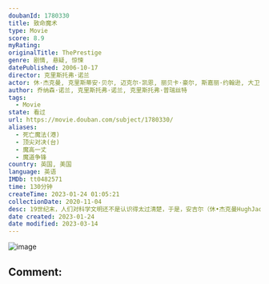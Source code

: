```yaml
---
doubanId: 1780330
title: 致命魔术
type: Movie
score: 8.9
myRating: 
originalTitle: ThePrestige
genre: 剧情, 悬疑, 惊悚
datePublished: 2006-10-17
director: 克里斯托弗·诺兰
actor: 休·杰克曼, 克里斯蒂安·贝尔, 迈克尔·凯恩, 丽贝卡·豪尔, 斯嘉丽·约翰逊, 大卫·鲍伊, 安迪·瑟金斯, 派珀·佩拉博, 萨曼塔·马霍林, 丹尼尔·戴维斯, 吉姆·皮多克, 克里斯托弗·尼姆, 马克·瑞安, 罗杰·里斯, 杰米·哈里斯, 罗恩·帕金斯, 瑞奇·杰, 安东尼·德·马克, 冀朝理, 威廉姆·摩根·谢泼德, 罗伯特·阿伯加斯特, 加里·西弗斯
author: 乔纳森·诺兰, 克里斯托弗·诺兰, 克里斯托弗·普瑞丝特
tags:
  - Movie
state: 看过
url: https://movie.douban.com/subject/1780330/
aliases:
  - 死亡魔法(港)
  - 顶尖对决(台)
  - 魔高一丈
  - 魔道争锋
country: 英国, 美国
language: 英语
IMDb: tt0482571
time: 130分钟
createTime: 2023-01-24 01:05:21
collectionDate: 2020-11-04
desc: 19世纪末，人们对科学文明还不是认识得太过清楚，于是，安吉尔（休•杰克曼HughJackman饰）和伯登（克里斯蒂安•贝尔ChristianBale饰）的魔术，成为了伦敦城内的神奇人物。安吉尔出身...
date created: 2023-01-24
date modified: 2023-03-14
---
```


![image](p480383375.jpg)

Comment:
---
